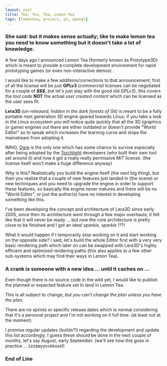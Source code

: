 ```yaml
--- 
layout: post
title: Tea, Tea, Tea, Lemon Tea
tags: [lemontea, project, qt, opengl] 
---
```


### She said: but it makes sense actually; like to make lemon tea you need to know something but it doesn't take a lot of knowledge.

A few days ago I announced Lemon Tea (formerly known as Prototype3D) which is meant to provide a 
complete development environment for rapid prototyping games (or even non-interactive demos) .

I would like to make a few additions/corrections to that announcement; first of all the license will be just **GPLv3** 
(*commercial* licenses can be negotiated for a couple of ***$$$***, but let's just stay with the good old GPLv3), 
this covers the *tool code* **NOT** the actual *user created content* which can be licensed as the user sees fit.

**Lera3D** *(un-released, hidden in the dark forests of Git)* is meant to be a fully portable next generation 3D 
engine geared towards Linux; if you take a look in the Linux ecosystem you will notice quite quickly that 
all the 3D (graphics or game) engines out there are either outdated or doesn't provide "World Editor" so to 
speak which increases the learning curve and stops the mainstream from adopting it.

IMHO, [Ogre](http://www.ogre3d.org) is the only one which has some chance to survive especially after being adopted 
by the [Torchlight](http://www.torchlightgame.com) developers (who built their own tool set around it) and now it got a 
really really permissive MIT license. (the license itself won't make a huge difference anyway)

Why is this? Realistically you build the engine itself (the next big thing), but then you realize that a couple
of new features just landed in (the scene) or new techniques and you need to upgrade the engine in order to support 
these features, so basically the engine never matures and there will be no "World Editor", or just the author(s) have 
no interest in developing something like this.

I've been developing the concept and architecture of Lera3D since early 2005, since then its architecture 
went through a few major overhauls; it felt like that it will never be ready ... but now the core architecture is 
pretty close to be finished and I got an idea! *sparkle, sparkle* !??!

What it would happen if I temporarily stop working on it and start working on the opposite side? 
I said, let's build the whole Editor first with a very very basic rendering path which later on can be swapped 
with Lera3D's highly efficient and optimized rendering paths (this also applies to a few other sub-systems which 
may find their ways in Lemon Tea).

### A crank is someone with a new idea ... until it caches on ...

Even though there is no source code in the wild yet, I would like to publish the planned or expected feature set
to land in Lemon Tea.

This is all subject to change, *but you can't change the plan unless you have the plan*.

There are no sprints or specific release dates which is normal considering that it's a personal project and I'm not 
working on it full time. (at least not at the moment)

<script src="http://gist.github.com/321972.js"></script>

I promise regular updates (builds?!) regarding the development and update this list accordingly. I guess these should be done 
in the next couple of months, let's say August, early September. (we'll see how this goes in practice ... zzzaayycckksss!)

### End of Line
